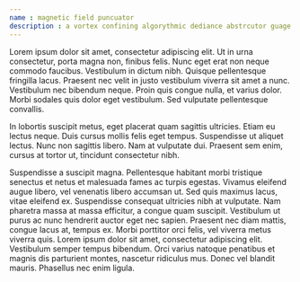 ```yaml
---
name : magnetic field puncuator
description : a vortex confining algorythmic dediance abstrcutor guage
---
```


Lorem ipsum dolor sit amet, consectetur adipiscing elit. Ut in urna consectetur, porta magna non, finibus felis. Nunc eget erat non neque commodo faucibus. Vestibulum in dictum nibh. Quisque pellentesque fringilla lacus. Praesent nec velit in justo vestibulum viverra sit amet a nunc. Vestibulum nec bibendum neque. Proin quis congue nulla, et varius dolor. Morbi sodales quis dolor eget vestibulum. Sed vulputate pellentesque convallis.

In lobortis suscipit metus, eget placerat quam sagittis ultricies. Etiam eu lectus neque. Duis cursus mollis felis eget tempus. Suspendisse ut aliquet lectus. Nunc non sagittis libero. Nam at vulputate dui. Praesent sem enim, cursus at tortor ut, tincidunt consectetur nibh.

Suspendisse a suscipit magna. Pellentesque habitant morbi tristique senectus et netus et malesuada fames ac turpis egestas. Vivamus eleifend augue libero, vel venenatis libero accumsan ut. Sed quis maximus lacus, vitae eleifend ex. Suspendisse consequat ultricies nibh at vulputate. Nam pharetra massa at massa efficitur, a congue quam suscipit. Vestibulum ut purus ac nunc hendrerit auctor eget nec sapien. Praesent nec diam mattis, congue lacus at, tempus ex. Morbi porttitor orci felis, vel viverra metus viverra quis. Lorem ipsum dolor sit amet, consectetur adipiscing elit. Vestibulum semper tempus bibendum. Orci varius natoque penatibus et magnis dis parturient montes, nascetur ridiculus mus. Donec vel blandit mauris. Phasellus nec enim ligula.